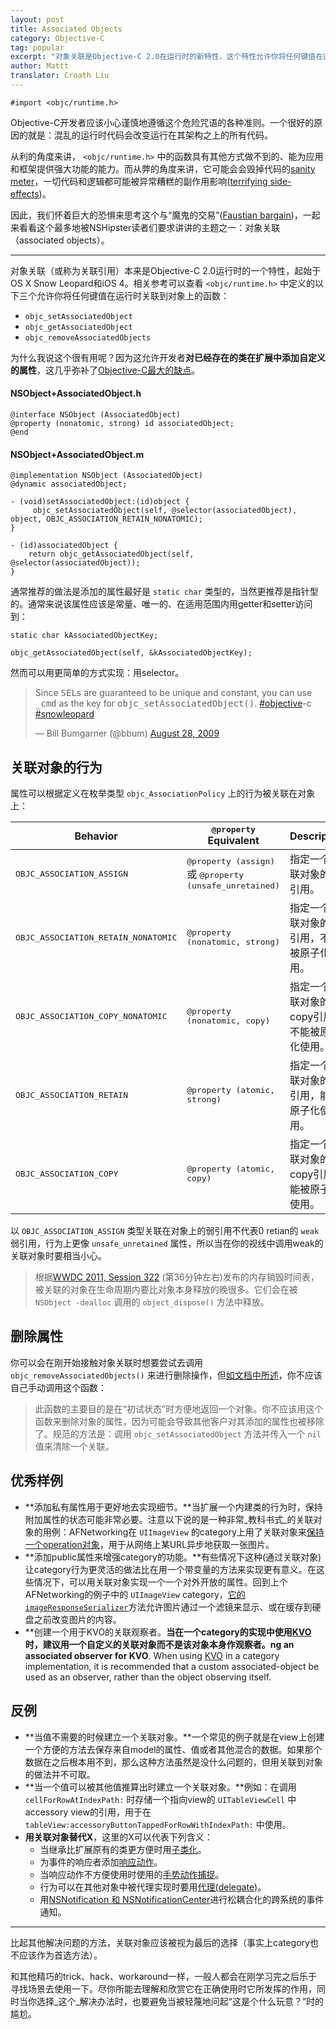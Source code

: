 ```yaml
---
layout: post
title: Associated Objects
category: Objective-C
tag: popular
excerpt: "对象关联是Objective-C 2.0在运行时的新特性，这个特性允许你将任何键值在运行时关联到对象上。对象关联是黑暗符咒一样，应该和其他来自objc/runtime.h的函数一样被小心谨慎地对待"
author: Mattt
translator: Croath Liu
---
```


```objc
#import <objc/runtime.h>
```

Objective-C开发者应该小心谨慎地遵循这个危险咒语的各种准则。一个很好的原因的就是：混乱的运行时代码会改变运行在其架构之上的所有代码。

从利的角度来讲， `<objc/runtime.h>` 中的函数具有其他方式做不到的、能为应用和框架提供强大功能的能力。而从弊的角度来讲，它可能会会毁掉代码的[sanity meter](http://en.wikipedia.org/wiki/Eternal_Darkness:_Sanity's_Requiem#Sanity_effects)，一切代码和逻辑都可能被异常糟糕的副作用影响([terrifying side-effects](http://www.youtube.com/watch?v=RSXcajQnasc#t=0m30s))。

因此，我们怀着巨大的恐惧来思考这个与“魔鬼的交易”([Faustian bargain](http://en.wikipedia.org/wiki/Deal_with_the_Devil))，一起来看看这个最多地被NSHipster读者们要求讲讲的主题之一：对象关联（associated objects）。

* * *

对象关联（或称为关联引用）本来是Objective-C 2.0运行时的一个特性，起始于OS X Snow Leopard和iOS 4。相关参考可以查看 `<objc/runtime.h>` 中定义的以下三个允许你将任何键值在运行时关联到对象上的函数：

- `objc_setAssociatedObject`
- `objc_getAssociatedObject`
- `objc_removeAssociatedObjects`

为什么我说这个很有用呢？因为这允许开发者**对已经存在的类在扩展中添加自定义的属性**，这几乎弥补了[Objective-C最大的缺点](https://developer.apple.com/library/ios/documentation/cocoa/conceptual/ProgrammingWithObjectiveC/CustomizingExistingClasses/CustomizingExistingClasses.html)。

#### NSObject+AssociatedObject.h

```objc
@interface NSObject (AssociatedObject)
@property (nonatomic, strong) id associatedObject;
@end
```

#### NSObject+AssociatedObject.m

```objc
@implementation NSObject (AssociatedObject)
@dynamic associatedObject;

- (void)setAssociatedObject:(id)object {
     objc_setAssociatedObject(self, @selector(associatedObject), object, OBJC_ASSOCIATION_RETAIN_NONATOMIC);
}

- (id)associatedObject {
    return objc_getAssociatedObject(self, @selector(associatedObject));
}
```

通常推荐的做法是添加的属性最好是 `static char` 类型的，当然更推荐是指针型的。通常来说该属性应该是常量、唯一的、在适用范围内用getter和setter访问到：

```objc
static char kAssociatedObjectKey;

objc_getAssociatedObject(self, &kAssociatedObjectKey);
```

然而可以用更简单的方式实现：用selector。

<blockquote class="twitter-tweet" lang="en"><p>Since <tt>SEL</tt>s are guaranteed to be unique and constant, you can use <tt>_cmd</tt> as the key for <tt>objc_setAssociatedObject()</tt>. <a href="https://twitter.com/search?q=%23objective&amp;src=hash">#objective</a>-c <a href="https://twitter.com/search?q=%23snowleopard&amp;src=hash">#snowleopard</a></p>&mdash; Bill Bumgarner (@bbum) <a href="https://twitter.com/bbum/statuses/3609098005">August 28, 2009</a></blockquote>
<script async src="//platform.twitter.com/widgets.js" charset="utf-8"></script>

## 关联对象的行为

属性可以根据定义在枚举类型 `objc_AssociationPolicy` 上的行为被关联在对象上：

<table>
    <thead>
        <tr>
            <th>Behavior</th>
            <th><tt>@property</tt> Equivalent</th>
            <th>Description</th>
        </tr>
    </thead>
    <tbody>
        <tr>
            <td>
                <tt>OBJC_ASSOCIATION_ASSIGN</tt>
            </td>
            <td>
                <tt>@property (assign)</tt> 或 <tt>@property (unsafe_unretained)</tt>
            </td>
            <td>
                指定一个关联对象的弱引用。
            </td>
        </tr>
        <tr>
            <td>
                <tt>OBJC_ASSOCIATION_RETAIN_NONATOMIC</tt>
            </td>
            <td>
                <tt>@property (nonatomic, strong)</tt>
            </td>
            <td>
                指定一个关联对象的强引用，不能被原子化使用。
            </td>
        </tr>
        <tr>
            <td>
                <tt>OBJC_ASSOCIATION_COPY_NONATOMIC</tt>
            </td>
            <td>
                <tt>@property (nonatomic, copy)</tt>
            </td>
            <td>
                指定一个关联对象的copy引用，不能被原子化使用。
            </td>
        </tr>
        <tr>
            <td>
                <tt>OBJC_ASSOCIATION_RETAIN</tt>
            </td>
            <td>
                <tt>@property (atomic, strong)</tt>
            </td>
            <td>
                指定一个关联对象的强引用，能被原子化使用。
            </td>
        </tr>
        <tr>
            <td>
                <tt>OBJC_ASSOCIATION_COPY</tt>
            </td>
            <td>
                <tt>@property (atomic, copy)</tt>
            </td>
            <td>
                指定一个关联对象的copy引用，能被原子化使用。
            </td>
        </tr>
    </tbody>
</table>

以 `OBJC_ASSOCIATION_ASSIGN` 类型关联在对象上的弱引用不代表0 retian的 `weak` 弱引用，行为上更像 `unsafe_unretained` 属性，所以当在你的视线中调用weak的关联对象时要相当小心。

> 根据[WWDC 2011, Session 322](https://developer.apple.com/videos/wwdc/2011/#322-video) (第36分钟左右)发布的内存销毁时间表，被关联的对象在生命周期内要比对象本身释放的晚很多。它们会在被 `NSObject -dealloc` 调用的 `object_dispose()` 方法中释放。

## 删除属性

你可以会在刚开始接触对象关联时想要尝试去调用 `objc_removeAssociatedObjects()` 来进行删除操作，但[如文档中所述](https://developer.apple.com/library/mac/documentation/Cocoa/Reference/ObjCRuntimeRef/Reference/reference.html#//apple_ref/c/func/objc_removeAssociatedObjects)，你不应该自己手动调用这个函数：

> 此函数的主要目的是在“初试状态”时方便地返回一个对象。你不应该用这个函数来删除对象的属性，因为可能会导致其他客户对其添加的属性也被移除了。规范的方法是：调用 `objc_setAssociatedObject` 方法并传入一个 `nil` 值来清除一个关联。

## 优秀样例

- **添加私有属性用于更好地去实现细节。**当扩展一个内建类的行为时，保持附加属性的状态可能非常必要。注意以下说的是一种非常_教科书式_的关联对象的用例：AFNetworking在 `UIImageView` 的category上用了关联对象来[保持一个operation对象](https://github.com/AFNetworking/AFNetworking/blob/2.1.0/UIKit%2BAFNetworking/UIImageView%2BAFNetworking.m#L57-L63)，用于从网络上某URL异步地获取一张图片。
- **添加public属性来增强category的功能。**有些情况下这种(通过关联对象)让category行为更灵活的做法比在用一个带变量的方法来实现更有意义。在这些情况下，可以用关联对象实现一个一个对外开放的属性。回到上个AFNetworking的例子中的 `UIImageView` category，[它的 `imageResponseSerializer`](https://github.com/AFNetworking/AFNetworking/blob/2.1.0/UIKit%2BAFNetworking/UIImageView%2BAFNetworking.h#L60-L65)方法允许图片通过一个滤镜来显示、或在缓存到硬盘之前改变图片的内容。
- **创建一个用于KVO的关联观察者。**当在一个category的实现中使用[KVO](http://nshipster.com/key-value-observing/)时，建议用一个自定义的关联对象而不是该对象本身作观察者。ng an associated observer for KVO**. When using [KVO](http://nshipster.com/key-value-observing/) in a category implementation, it is recommended that a custom associated-object be used as an observer, rather than the object observing itself.

## 反例

- **当值不需要的时候建立一个关联对象。**一个常见的例子就是在view上创建一个方便的方法去保存来自model的属性、值或者其他混合的数据。如果那个数据在之后根本用不到，那么这种方法虽然是没什么问题的，但用关联到对象的做法并不可取。
- **当一个值可以被其他值推算出时建立一个关联对象。**例如：在调用 `cellForRowAtIndexPath:` 时存储一个指向view的 `UITableViewCell` 中accessory view的引用，用于在 `tableView:accessoryButtonTappedForRowWithIndexPath:` 中使用。
- **用关联对象替代X**，这里的X可以代表下列含义：
    - 当继承比扩展原有的类更方便时用[子类化](https://developer.apple.com/library/ios/documentation/cocoa/conceptual/ProgrammingWithObjectiveC/CustomizingExistingClasses/CustomizingExistingClasses.html)。
    - 为事件的响应者添加[响应动作](https://developer.apple.com/library/ios/documentation/general/conceptual/Devpedia-CocoaApp/TargetAction.html)。
    - 当响应动作不方便使用时使用的[手势动作捕捉](https://developer.apple.com/library/ios/documentation/EventHandling/Conceptual/EventHandlingiPhoneOS/GestureRecognizer_basics/GestureRecognizer_basics.html)。
    - 行为可以在其他对象中被代理实现时要用[代理(delegate)](https://developer.apple.com/library/ios/documentation/general/conceptual/DevPedia-CocoaCore/Delegation.html)。
    - 用[NSNotification 和 NSNotificationCenter](http://nshipster.com/nsnotification-and-nsnotificationcenter/)进行松耦合化的跨系统的事件通知。
* * *

比起其他解决问题的方法，关联对象应该被视为最后的选择（事实上category也不应该作为首选方法）。

和其他精巧的trick、hack、workaround一样，一般人都会在刚学习完之后乐于寻找场景去使用一下。尽你所能去理解和欣赏它在正确使用时它所发挥的作用，同时当你选择_这个_解决办法时，也要避免当被轻蔑地问起“这是个什么玩意？”时的尴尬。
